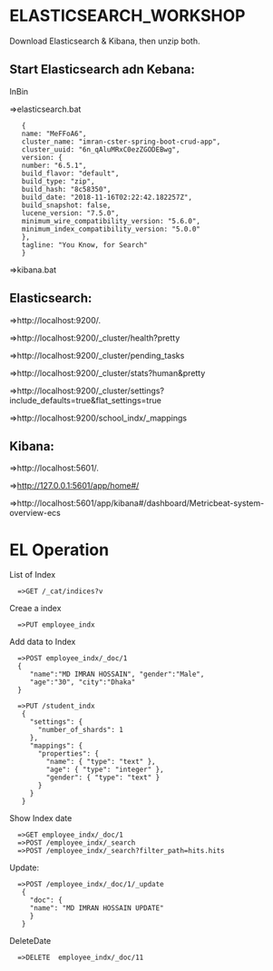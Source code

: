 # ELASTICSEARCH_WORKSHOP


 Download Elasticsearch & Kibana, then unzip both.





Start Elasticsearch adn Kebana:
-----------------------------------

InBin 

  =>elasticsearch.bat


       {
       name: "MeFFoA6",
       cluster_name: "imran-cster-spring-boot-crud-app",
       cluster_uuid: "6n_qAluMRxC0ezZGODEBwg",
       version: {
       number: "6.5.1",
       build_flavor: "default",
       build_type: "zip",
       build_hash: "8c58350",
       build_date: "2018-11-16T02:22:42.182257Z",
       build_snapshot: false,
       lucene_version: "7.5.0",
       minimum_wire_compatibility_version: "5.6.0",
       minimum_index_compatibility_version: "5.0.0"
       },
       tagline: "You Know, for Search"
       }
       
       
  =>kibana.bat
  
  


Elasticsearch:
------------------------

  =>http://localhost:9200/.
  
  =>http://localhost:9200/_cluster/health?pretty
  
  =>http://localhost:9200/_cluster/pending_tasks
  
  =>http://localhost:9200/_cluster/stats?human&pretty
    
  =>http://localhost:9200/_cluster/settings?include_defaults=true&flat_settings=true
  
  
  =>http://localhost:9200/school_indx/_mappings
  
  
  
  
  
Kibana: 
----------------------------------------

  =>http://localhost:5601/.

  =>http://127.0.0.1:5601/app/home#/

  =>http://localhost:5601/app/kibana#/dashboard/Metricbeat-system-overview-ecs
  
  
  
  
EL Operation
============================


List of Index

      =>GET /_cat/indices?v
     
     
Creae a index

      =>PUT employee_indx


Add data to Index

      =>POST employee_indx/_doc/1
      {
         "name":"MD IMRAN HOSSAIN", "gender":"Male",
         "age":"30", "city":"Dhaka"
      }
      
      =>PUT /student_indx
       {
         "settings": {
           "number_of_shards": 1
         },
         "mappings": {
           "properties": {
             "name": { "type": "text" },
             "age": { "type": "integer" },
             "gender": { "type": "text" }
           }
         }
       }
       

Show Index date

      =>GET employee_indx/_doc/1
      =>POST /employee_indx/_search
      =>POST /employee_indx/_search?filter_path=hits.hits
     
     
Update:

      =>POST /employee_indx/_doc/1/_update
       {
         "doc": {
         "name": "MD IMRAN HOSSAIN UPDATE"
         }
       }
  DeleteDate    
  
      =>DELETE  employee_indx/_doc/11


